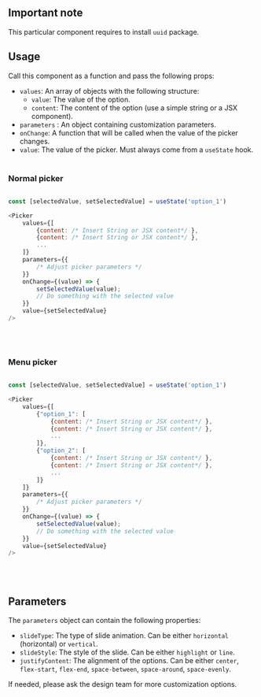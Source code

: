## Important note
This particular component requires to install `uuid` package.

## Usage
Call this component as a function and pass the following props:
* `values`: An array of objects with the following structure:
    * `value`: The value of the option.
    * `content`: The content of the option (use a simple string or a JSX component).
* `parameters` : An object containing customization parameters.
* `onChange`: A function that will be called when the value of the picker changes.
* `value`: The value of the picker. Must always come from a `useState` hook.
<br><br>

### Normal picker
```javascript

const [selectedValue, setSelectedValue] = useState('option_1')

<Picker
    values={[
        {content: /* Insert String or JSX content*/ },
        {content: /* Insert String or JSX content*/ },
        ...
    ]}
    parameters={{
        /* Adjust picker parameters */
    }}
    onChange={(value) => {
        setSelectedValue(value);
        // Do something with the selected value
    }}
    value={setSelectedValue}
/>  
```
<br><br>

### Menu picker
```javascript

const [selectedValue, setSelectedValue] = useState('option_1')

<Picker
    values={[
        {"option_1": [
            {content: /* Insert String or JSX content*/ },
            {content: /* Insert String or JSX content*/ },
            ...
        ]},
        {"option_2": [
            {content: /* Insert String or JSX content*/ },
            {content: /* Insert String or JSX content*/ },
            ...
        ]}
    ]}
    parameters={{
        /* Adjust picker parameters */
    }}
    onChange={(value) => {
        setSelectedValue(value);
        // Do something with the selected value
    }}
    value={setSelectedValue}
/>  
```
<br><br>

## Parameters
The `parameters` object can contain the following properties:
* `slideType`: The type of slide animation. Can be either `horizontal` (horizontal) or `vertical`.
* `slideStyle`: The style of the slide. Can be either `highlight` or `line`.
* `justifyContent`: The alignment of the options. Can be either `center`, `flex-start`, `flex-end`, `space-between`, `space-around`, `space-evenly`.

If needed, please ask the design team for more customization options.

